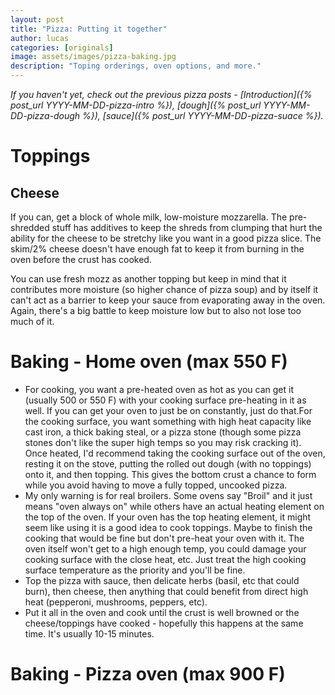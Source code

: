 ```yaml
---
layout: post
title: "Pizza: Putting it together"
author: lucas
categories: [originals]
image: assets/images/pizza-baking.jpg
description: "Toping orderings, oven options, and more."
---
```


*If you haven't yet, check out the previous pizza posts - [Introduction]({% post_url YYYY-MM-DD-pizza-intro %}), [dough]({% post_url YYYY-MM-DD-pizza-dough %}), [sauce]({% post_url YYYY-MM-DD-pizza-suace %}).*

# Toppings
## Cheese
If you can, get a block of whole milk, low-moisture mozzarella. The pre-shredded stuff has additives to keep the shreds from clumping that hurt the ability for the cheese to be stretchy like you want in a good pizza slice. The skim/2% cheese doesn't have enough fat to keep it from burning in the oven before the crust has cooked.

You can use fresh mozz as another topping but keep in mind that it contributes more moisture (so higher chance of pizza soup) and by itself it can't act as a barrier to keep your sauce from evaporating away in the oven. Again, there's a big battle to keep moisture low but to also not lose too much of it.

# Baking - Home oven (max 550 F)
- For cooking, you want a pre-heated oven as hot as you can get it (usually 500 or 550 F) with your cooking surface pre-heating in it as well.  If you can get your oven to just be on constantly, just do that.For the cooking surface, you want something with high heat capacity like cast iron, a thick baking steal, or a pizza stone (though some pizza stones don't like the super high temps so you may risk cracking it). Once heated, I'd recommend taking the cooking surface out of the oven, resting it on the stove, putting the rolled out dough (with no toppings) onto it, and then topping. This gives the bottom crust a chance to form while you avoid having to move a fully topped, uncooked pizza.
- My only warning is for real broilers. Some ovens say "Broil" and it just means "oven always on" while others have an actual heating element on the top of the oven. If your oven has the top heating element, it might seem like using it is a good idea to cook toppings. Maybe to finish the cooking that would be fine but don't pre-heat your oven with it. The oven itself won't get to a high enough temp, you could damage your cooking surface with the close heat, etc. Just treat the high cooking surface temperature as the priority and you'll be fine.
- Top the pizza with sauce, then delicate herbs (basil, etc that could burn), then cheese, then anything that could benefit from direct high heat (pepperoni, mushrooms, peppers, etc). 
- Put it all in the oven and cook until the crust is well browned or the cheese/toppings have cooked - hopefully this happens at the same time. It's usually 10-15 minutes.

# Baking - Pizza oven (max 900 F)